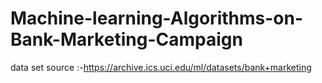 # Machine-learning-Algorithms-on-Bank-Marketing-Campaign

data set source :-https://archive.ics.uci.edu/ml/datasets/bank+marketing
